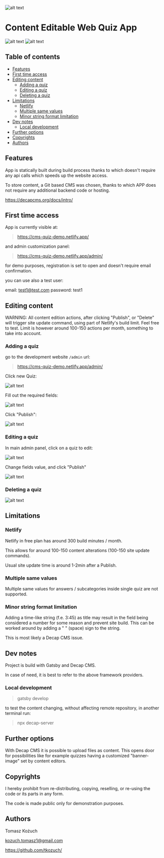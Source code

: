 ![alt text](src/images/logo-quizzes-font-honk--smaller.png)

# <div id='s1' />Content Editable Web Quiz App

![alt text](docs/preview.png)
![alt text](docs/preview-admin.png)

## Table of contents

- [Features](#s0-1)
- [First time access](#s1-1)
- [Editing content](#s1-2)
  - [Adding a quiz](#s1-2-1)
  - [Editing a quiz](#s1-2-2)
  - [Deleting a quiz](#s1-2-3)
- [Limitations](#s1-3)
  - [Netlify](#s1-3-1)
  - [Multiple same values](#s1-3-2)
  - [Minor string format limitation](#s1-3-3)
- [Dev notes](#s1-5)
  - [Local development](#s1-5-1)
- [ Further options](#s1-6)
- [ Copyrights](#s1-7)
- [ Authors](#s1-8)

## <div id='s0-1' />Features

App is statically built during build process thanks to which doesn't require any api calls which speeds up the website access.

To store content, a Git based CMS was chosen, thanks to which APP does not require any additional backend code or hosting.

https://decapcms.org/docs/intro/

## <div id='s1-1' />First time access

App is currently visible at:

> https://cms-quiz-demo.netlify.app/

and admin customization panel:

> https://cms-quiz-demo.netlify.app/admin/

for demo purposes, registration is set to open and doesn't require email confirmation.

you can use also a test user:

email: test1@test.com
password: test1

## <div id='s1-2' />Editing content

WARNING: All content edition actions, after clicking "Publish", or "Delete" will trigger site update command, using part of Netlify's build limit. Feel free to test. Limit is however around 100-150 actions per month, something to take into account.

### <div id='s1-2-1' />Adding a quiz

go to the development website `/admin` url:

> https://cms-quiz-demo.netlify.app/admin/

Click new Quiz:

![alt text](docs/image.png)

Fill out the required fields:

![alt text](docs/image-1.png)

Click "Publish":

![alt text](docs/image-2.png)

### <div id='s1-2-2' />Editing a quiz

In main admin panel, click on a quiz to edit:

![alt text](docs/image-3.png)

Change fields value, and click "Publish"

![alt text](docs/image-2.png)

### <div id='s1-2-3' />Deleting a quiz

![alt text](docs/image-6.png)

## <div id='s1-3' />Limitations

### <div id='s1-3-1' />Netlify

Netlify in free plan has around 300 build minutes / month.

This allows for around 100-150 content alterations (100-150 site update commands).

Usual site update time is around 1-2min after a Publish.

### <div id='s1-3-2' />Multiple same values

Multiple same values for answers / subcategories inside single quiz are not supported.

### <div id='s1-3-3' />Minor string format limitation

Adding a time-like string (f.e. 3:45) as title may result in the field being considered a number for some reason and prevent site build. This can be worked around by adding a " " (space) sign to the string.

This is most likely a Decap CMS issue.

## <div id='s1-5' />Dev notes

Project is build with Gatsby and Decap CMS.

In case of need, it is best to refer to the above framework providers.

### <div id='s1-5-1' />Local development

> gatsby develop

to test the content changing, without affecting remote repository, in another terminal run:

> npx decap-server

## <div id='s1-6' /> Further options

With Decap CMS it is possible to upload files as content. This opens door for possibilities like for example quizzes having a customized "banner-image" set by content editors.

## <div id='s1-7' /> Copyrights

I hereby prohibit from re-distributing, copying, reselling, or re-using the code or its parts in any form.

The code is made public only for demonstration purposes.

## <div id='s1-8' /> Authors

Tomasz Kożuch

kozuch.tomasz1@gmail.com

https://github.com/tkozuch/
